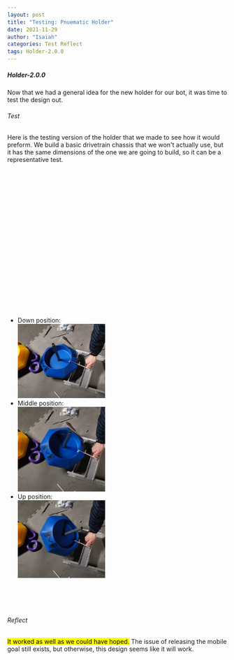 ```yaml
---
layout: post
title: "Testing: Pnuematic Holder"
date: 2021-11-29
author: "Isaiah"
categories: Test Reflect
tags: Holder-2.0.0 
---
```


##### Holder-2.0.0

Now that we had a general idea for the new holder for our bot, it was time to test the design out. 

###### Test 

Here is the testing version of the holder that we made to see how it would preform. We build a basic drivetrain chassis that we won't actually use, but it has the same dimensions of the one we are going to build, so it can be a representative test.

<br class='print-only'><br class='print-only'><br class='print-only'><br class='print-only'><br class='print-only'><br class='print-only'><br class='print-only'><br class='print-only'><br class='print-only'><br class='print-only'><br class='print-only'><br class='print-only'><br class='print-only'><br class='print-only'><br class='print-only'><br class='print-only'><br class='print-only'><br class='print-only'><br class='print-only'>

<ul>
<li>
Down position:
<br><img class="responsive-img" width="200px" src="/assets/pics/building/robot-2/Down.png">
</li>
<li>
Middle position:
<br><img class="responsive-img" width="200px" src="/assets/pics/building/robot-2/Mid.png">
</li>
<li>
Up position:
<br><img class="responsive-img" width="200px" src="/assets/pics/building/robot-2/UpFR.png">
</li>
</ul>

<br class='print-only'><br class='print-only'><br class='print-only'>

###### Reflect

<mark>It worked as well as we could have hoped.</mark> The issue of releasing the mobile goal still exists, but otherwise, this design seems like it will work.
